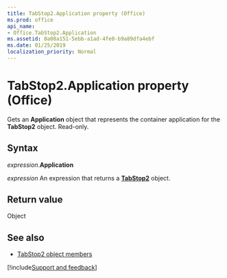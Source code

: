 ```yaml
---
title: TabStop2.Application property (Office)
ms.prod: office
api_name:
- Office.TabStop2.Application
ms.assetid: 0a08a151-5ebb-a1ad-4fe0-b9a89dfa4ebf
ms.date: 01/25/2019
localization_priority: Normal
---
```



# TabStop2.Application property (Office)

Gets an **Application** object that represents the container application for the **TabStop2** object. Read-only.


## Syntax

_expression_.**Application**

_expression_ An expression that returns a **[TabStop2](Office.TabStop2.md)** object.


## Return value

Object


## See also

- [TabStop2 object members](overview/Library-Reference/tabstop2-members-office.md)



[!include[Support and feedback](~/includes/feedback-boilerplate.md)]